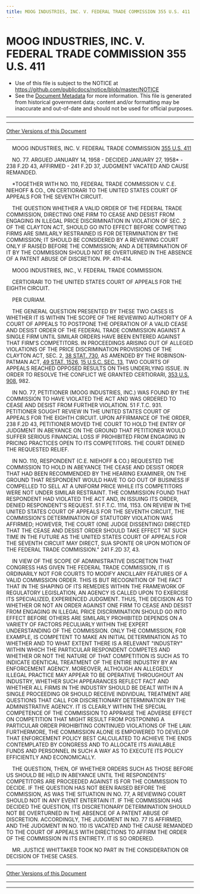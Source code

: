 ```yaml
---
title: MOOG INDUSTRIES, INC. V. FEDERAL TRADE COMMISSION 355 U.S. 411
---
```


# MOOG INDUSTRIES, INC. V. FEDERAL TRADE COMMISSION 355 U.S. 411

* Use of this file is subject to the NOTICE at https://github.com/publicdocs/notice/blob/master/NOTICE
* See the [Document Metadata](../../../index.md) for more information.
  This file is generated from historical government data; content and/or formatting may be inaccurate and out-of-date and should not be used for official purposes.

----------
----------

[Other Versions of this Document](https://publicdocs.github.io/go/links?ns=uslm-x&ref=%2Fus%2Fcourts%2Fscotus%2FusReporter%2F355%2F411)

----------

    MOOG INDUSTRIES, INC. V. FEDERAL TRADE COMMISSION [355 U.S. 411][/us/courts/scotus/usReporter/355/411]

    NO. 77.  ARGUED JANUARY 14, 1958 - DECIDED JANUARY 27, 1958\* - 238 F.2D 43, AFFIRMED - 241 F.2D 37, JUDGMENT VACATED AND CAUSE REMANDED.

    \*TOGETHER WITH NO. 110, FEDERAL TRADE COMMISSION V. C.E. NIEHOFF & CO., ON CERTIORARI TO THE UNITED STATES COURT OF APPEALS FOR THE SEVENTH CIRCUIT.

    THE QUESTION WHETHER A VALID ORDER OF THE FEDERAL TRADE COMMISSION, DIRECTING ONE FIRM TO CEASE AND DESIST FROM ENGAGING IN ILLEGAL PRICE DISCRIMINATION IN VIOLATION OF SEC. 2 OF THE CLAYTON ACT, SHOULD GO INTO EFFECT BEFORE COMPETING FIRMS ARE SIMILARLY RESTRAINED IS FOR DETERMINATION BY THE COMMISSION; IT SHOULD BE CONSIDERED BY A REVIEWING COURT ONLY IF RAISED BEFORE THE COMMISSION; AND A DETERMINATION OF IT BY THE COMMISSION SHOULD NOT BE OVERTURNED IN THE ABSENCE OF A PATENT ABUSE OF DISCRETION.  PP. 411-414.

    MOOG INDUSTRIES, INC., V. FEDERAL TRADE COMMISSION.

    CERTIORARI TO THE UNITED STATES COURT OF APPEALS FOR THE EIGHTH CIRCUIT.

    PER CURIAM.

    THE GENERAL QUESTION PRESENTED BY THESE TWO CASES IS WHETHER IT IS WITHIN THE SCOPE OF THE REVIEWING AUTHORITY OF A COURT OF APPEALS TO POSTPONE THE OPERATION OF A VALID CEASE AND DESIST ORDER OF THE FEDERAL TRADE COMMISSION AGAINST A SINGLE FIRM UNTIL SIMILAR ORDERS HAVE BEEN ENTERED AGAINST THAT FIRM'S COMPETITORS.  IN PROCEEDINGS ARISING OUT OF ALLEGED VIOLATIONS OF THE PRICE DISCRIMINATION PROVISIONS OF THE CLAYTON ACT, SEC. 2, [38 STAT. 730][/us/stat/38/730], AS AMENDED BY THE ROBINSON-PATMAN ACT, [49 STAT. 1526][/us/stat/49/1526], [15 U.S.C. SEC. 13][/us/usc/t15/s13], TWO COURTS OF APPEALS REACHED OPPOSED RESULTS ON THIS UNDERLYING ISSUE.  IN ORDER TO RESOLVE THE CONFLICT WE GRANTED CERTIORARI, [353 U.S. 908][/us/courts/scotus/usReporter/353/908], 982.

    IN NO. 77, PETITIONER (MOOG INDUSTRIES, INC.) WAS FOUND BY THE COMMISSION TO HAVE VIOLATED THE ACT AND WAS ORDERED TO CEASE AND DESIST FROM FURTHER VIOLATION.  51 F.T.C. 931.  PETITIONER SOUGHT REVIEW IN THE UNITED STATES COURT OF APPEALS FOR THE EIGHTH CIRCUIT.  UPON AFFIRMANCE OF THE ORDER, 238 F.2D 43, PETITIONER MOVED THE COURT TO HOLD THE ENTRY OF JUDGMENT IN ABEYANCE ON THE GROUND THAT PETITIONER WOULD SUFFER SERIOUS FINANCIAL LOSS IF PROHIBITED FROM ENGAGING IN PRICING PRACTICES OPEN TO ITS COMPETITORS.  THE COURT DENIED THE REQUESTED RELIEF.

    IN NO. 110, RESPONDENT (C.E. NIEHOFF & CO.)  REQUESTED THE COMMISSION TO HOLD IN ABEYANCE THE CEASE AND DESIST ORDER THAT HAD BEEN RECOMMENDED BY THE HEARING EXAMINER, ON THE GROUND THAT RESPONDENT WOULD HAVE TO GO OUT OF BUSINESS IF COMPELLED TO SELL AT A UNIFORM PRICE WHILE ITS COMPETITORS WERE NOT UNDER SIMILAR RESTRAINT.  THE COMMISSION FOUND THAT RESPONDENT HAD VIOLATED THE ACT AND, IN ISSUING ITS ORDER, DENIED RESPONDENT'S REQUEST.  51 F.T.C. 1114, 1153.  ON REVIEW IN THE UNITED STATES COURT OF APPEALS FOR THE SEVENTH CIRCUIT, THE COMMISSION'S DETERMINATION OF STATUTORY VIOLATION WAS AFFIRMED; HOWEVER, THE COURT (ONE JUDGE DISSENTING) DIRECTED THAT THE CEASE AND DESIST ORDER SHOULD TAKE EFFECT "AT SUCH TIME IN THE FUTURE AS THE UNITED STATES COURT OF APPEALS FOR THE SEVENTH CIRCUIT MAY DIRECT, SUA SPONTE OR UPON MOTION OF THE FEDERAL TRADE COMMISSION."  241 F.2D 37, 43.

    IN VIEW OF THE SCOPE OF ADMINISTRATIVE DISCRETION THAT CONGRESS HAS GIVEN THE FEDERAL TRADE COMMISSION, IT IS ORDINARILY NOT FOR COURTS TO MODIFY ANCILLARY FEATURES OF A VALID COMMISSION ORDER.  THIS IS BUT RECOGNITION OF THE FACT THAT IN THE SHAPING OF ITS REMEDIES WITHIN THE FRAMEWORK OF REGULATORY LEGISLATION, AN AGENCY IS CALLED UPON TO EXERCISE ITS SPECIALIZED, EXPERIENCED JUDGMENT.  THUS, THE DECISION AS TO WHETHER OR NOT AN ORDER AGAINST ONE FIRM TO CEASE AND DESIST FROM ENGAGING IN ILLEGAL PRICE DISCRIMINATION SHOULD GO INTO EFFECT BEFORE OTHERS ARE SIMILARLY PROHIBITED DEPENDS ON A VARIETY OF FACTORS PECULIARLY WITHIN THE EXPERT UNDERSTANDING OF THE COMMISSION.  ONLY THE COMMISSION, FOR EXAMPLE, IS COMPETENT TO MAKE AN INITIAL DETERMINATION AS TO WHETHER AND TO WHAT EXTENT THERE IS A RELEVANT "INDUSTRY" WITHIN WHICH THE PARTICULAR RESPONDENT COMPETES AND WHETHER OR NOT THE NATURE OF THAT COMPETITION IS SUCH AS TO INDICATE IDENTICAL TREATMENT OF THE ENTIRE INDUSTRY BY AN ENFORCEMENT AGENCY.  MOREOVER, ALTHOUGH AN ALLEGEDLY ILLEGAL PRACTICE MAY APPEAR TO BE OPERATIVE THROUGHOUT AN INDUSTRY, WHETHER SUCH APPEARANCES REFLECT FACT AND WHETHER ALL FIRMS IN THE INDUSTRY SHOULD BE DEALT WITH IN A SINGLE PROCEEDING OR SHOULD RECEIVE INDIVIDUAL TREATMENT ARE QUESTIONS THAT CALL FOR DISCRETIONARY DETERMINATION BY THE ADMINISTRATIVE AGENCY.  IT IS CLEARLY WITHIN THE SPECIAL COMPETENCE OF THE COMMISSION TO APPRAISE THE ADVERSE EFFECT ON COMPETITION THAT MIGHT RESULT FROM POSTPONING A PARTICULAR ORDER PROHIBITING CONTINUED VIOLATIONS OF THE LAW.  FURTHERMORE, THE COMMISSION ALONE IS EMPOWERED TO DEVELOP THAT ENFORCEMENT POLICY BEST CALCULATED TO ACHIEVE THE ENDS CONTEMPLATED BY CONGRESS AND TO ALLOCATE ITS AVAILABLE FUNDS AND PERSONNEL IN SUCH A WAY AS TO EXECUTE ITS POLICY EFFICIENTLY AND ECONOMICALLY.

    THE QUESTION, THEN, OF WHETHER ORDERS SUCH AS THOSE BEFORE US SHOULD BE HELD IN ABEYANCE UNTIL THE RESPONDENTS' COMPETITORS ARE PROCEEDED AGAINST IS FOR THE COMMISSION TO DECIDE.  IF THE QUESTION HAS NOT BEEN RAISED BEFORE THE COMMISSION, AS WAS THE SITUATION IN NO. 77, A REVIEWING COURT SHOULD NOT IN ANY EVENT ENTERTAIN IT.  IF THE COMMISSION HAS DECIDED THE QUESTION, ITS DISCRETIONARY DETERMINATION SHOULD NOT BE OVERTURNED IN THE ABSENCE OF A PATENT ABUSE OF DISCRETION.  ACCORDINGLY, THE JUDGMENT IN NO. 77 IS AFFIRMED, AND THE JUDGMENT IN NO. 110 IS VACATED AND THE CAUSE REMANDED TO THE COURT OF APPEALS WITH DIRECTIONS TO AFFIRM THE ORDER OF THE COMMISSION IN ITS ENTIRETY.  IT IS SO ORDERED.

    MR. JUSTICE WHITTAKER TOOK NO PART IN THE CONSIDERATION OR DECISION OF THESE CASES.

----------

[Other Versions of this Document](https://publicdocs.github.io/go/links?ns=uslm-x&ref=%2Fus%2Fcourts%2Fscotus%2FusReporter%2F355%2F411)

----------
----------

[/us/courts/scotus/usReporter/355/411]: https://publicdocs.github.io/go/links?ns=uslm-x&ref=%2Fus%2Fcourts%2Fscotus%2FusReporter%2F355%2F411
[/us/stat/38/730]: https://publicdocs.github.io/go/links?ns=uslm&ref=%2Fus%2Fstat%2F38%2F730
[/us/stat/49/1526]: https://publicdocs.github.io/go/links?ns=uslm&ref=%2Fus%2Fstat%2F49%2F1526
[/us/usc/t15/s13]: https://publicdocs.github.io/go/links?ns=uslm&ref=%2Fus%2Fusc%2Ft15%2Fs13
[/us/courts/scotus/usReporter/353/908]: https://publicdocs.github.io/go/links?ns=uslm-x&ref=%2Fus%2Fcourts%2Fscotus%2FusReporter%2F353%2F908


